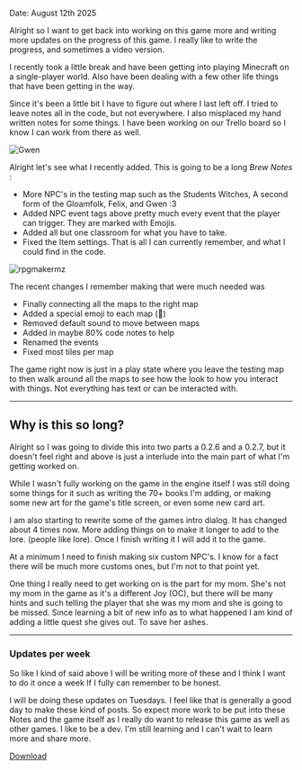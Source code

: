 Date: August 12th 2025

Alright so I want to get back into working on this game more and writing more updates on the progress of this game. I really like to write the progress, and sometimes a video version.

I recently took a little break and have been getting into playing Minecraft on a single-player world. Also have been dealing with a few other life things that have been getting in the way.

Since it's been a little bit I have to figure out where I last left off. I tried to leave notes all in the code, but not everywhere. I also misplaced my hand written notes for some things. I have been working on our Trello board so I know I can work from there as well.

![Gwen](https://c10.patreonusercontent.com/4/patreon-media/p/post/135330901/adb653851a4b4da5bfb4b1be80695ca9/eyJxIjoxMDAsIndlYnAiOjB9/1.gif?token-hash=AzAP_Nov44s5EA_psqUIea2zkDe0FEfgn9o8o3pKiFE%3D&token-time=1756339200)

Alright let's see what I recently added. This is going to be a long *Brew Notes* :

- More NPC's in the testing map such as the Students Witches, A second form of the Gloamfolk, Felix, and Gwen :3
- Added NPC event tags above pretty much every event that the player can trigger. They are marked with Emojis.
- Added all but one classroom for what you have to take. 
- Fixed the Item settings.
That is all I can currently remember, and what I could find in the code.

![rpgmakermz](https://notes.15.gay/content/images/20250812234841-Screenshot_224.png)

The recent changes I remember making that were much needed was

- Finally connecting all the maps to the right map
- Added a special emoji to each map (💠)
- Removed default sound to move between maps
- Added in maybe 80% code notes to help
- Renamed the events 
- Fixed most tiles per map

The game right now is just in a play state where you leave the testing map to then walk around all the maps to see how the look to how you interact with things. Not everything has text or can be interacted with.

---
## Why is this so long?

Alright so I was going to divide this into two parts a 0.2.6 and a 0.2.7, but it doesn't feel right and above is just a interlude into the main part of what I'm getting worked on.

While I wasn't fully working on the game in the engine itself I was still doing some things for it such as writing the 70+ books I'm adding, or making some new art for the game's title screen, or even some new card art.

I am also starting to rewrite some of the games intro dialog. It has changed about 4 times now. More adding things on to make it longer to add to the lore. (people like lore). Once I finish writing it I will add it to the game.

At a minimum I need to finish making six custom NPC's. I know for a fact there will be much more customs ones, but I'm not to that point yet.

One thing I really need to get working on is the part for my mom. She's not my mom in the game as it's a different Joy (OC), but there will be many hints and such telling the player that she was my mom and she is going to be missed. Since learning a bit of new info as to what happened I am kind of adding a little quest she gives out. To save her ashes.

---

### Updates per week

So like I kind of said above I will be writing more of these and I think I want to do it once a week If I fully can remember to be honest.

I will be doing these updates on Tuesdays. I feel like that is generally a good day to make these kind of posts. So expect more work to be put into these Notes and the game itself as I really do want to release this game as well as other games. I like to be a dev. I'm still learning and I can't wait to learn more and share more.

[Download](https://www.mediafire.com/file/2bvrg734mf06d8m/025-w-Potions+Panic!.zip/file)

